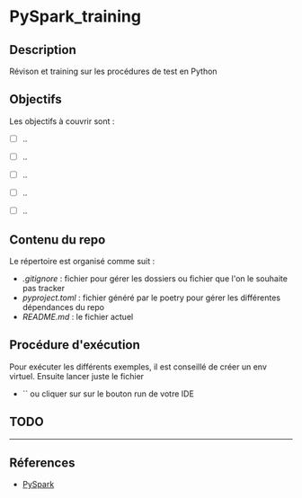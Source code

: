# PySpark_training
## Description


Révison et training sur les procédures de test en Python

## Objectifs
Les objectifs à couvrir sont :
- [ ] ..
- [ ] ..
- [ ] .. 
- [ ] ..
- [ ] ..


## Contenu du repo
Le répertoire est organisé comme suit :
- *.gitignore* : fichier pour gérer les dossiers ou fichier que l'on le souhaite pas tracker
- *pyproject.toml* : fichier généré par le poetry pour gérer les différentes dépendances du repo
- *README.md* : le fichier actuel

## Procédure d'exécution
Pour exécuter les différents exemples, il est conseillé de créer un env virtuel. Ensuite lancer juste le fichier 
- `` ou cliquer sur sur le bouton run de votre IDE

## TODO

---
## Réferences
- [PySpark](https://spark.apache.org/docs/latest/api/python/getting_started/index.html)
